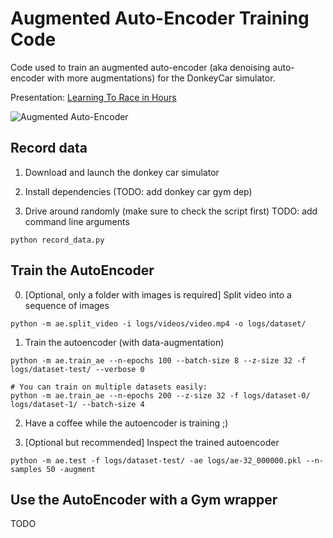# Augmented Auto-Encoder Training Code

Code used to train an augmented auto-encoder (aka denoising auto-encoder with more augmentations) for the DonkeyCar simulator.

Presentation: [Learning To Race in Hours](https://araffin.github.io/talk/learning-race/)

![Augmented Auto-Encoder](https://araffin.github.io/slides/rlvs-tips-tricks/images/car/race_auto_encoder.png)

## Record data

1. Download and launch the donkey car simulator

2. Install dependencies (TODO: add donkey car gym dep)

3. Drive around randomly (make sure to check the script first)
TODO: add command line arguments

```
python record_data.py
```

## Train the AutoEncoder

0. [Optional, only a folder with images is required] Split video into a sequence of images
```
python -m ae.split_video -i logs/videos/video.mp4 -o logs/dataset/
```

1. Train the autoencoder (with data-augmentation)
```
python -m ae.train_ae --n-epochs 100 --batch-size 8 --z-size 32 -f logs/dataset-test/ --verbose 0

# You can train on multiple datasets easily:
python -m ae.train_ae --n-epochs 200 --z-size 32 -f logs/dataset-0/ logs/dataset-1/ --batch-size 4
```

2. Have a coffee while the autoencoder is training ;)


3. [Optional but recommended] Inspect the trained autoencoder

```
python -m ae.test -f logs/dataset-test/ -ae logs/ae-32_000000.pkl --n-samples 50 -augment
```


## Use the AutoEncoder with a Gym wrapper

TODO
